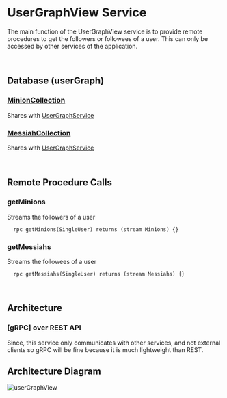 
# UserGraphView Service

The main function of the UserGraphView service is to provide remote procedures to get the followers or followees of a user. This can only be accessed by other services of the application.

<br>

## Database (userGraph)

### [MinionCollection]()
Shares with [UserGraphService]()

### [MessiahCollection]()
Shares with [UserGraphService]()

<br>

## Remote Procedure Calls

### getMinions

Streams the followers of a user

```code
  rpc getMinions(SingleUser) returns (stream Minions) {}
```


### getMessiahs

Streams the followees of a user

```code
  rpc getMessiahs(SingleUser) returns (stream Messiahs) {}
```

<br>

## Architecture

### [gRPC] over REST API
Since, this service only communicates with other services, and not external clients so gRPC will be fine because it is much lightweight than REST.

## Architecture Diagram
![userGraphView](https://user-images.githubusercontent.com/58662119/206082371-29eef34f-99e5-4058-a89f-5a20cbcee3a3.png)